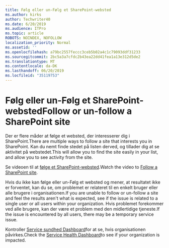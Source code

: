 ```yaml
---
title: Følg eller un-Følg et SharePoint-websted
ms.author: kirks
author: Techwriter40
ms.date: 6/20/2019
ms.audience: ITPro
ms.topic: article
ROBOTS: NOINDEX, NOFOLLOW
localization_priority: Normal
ms.assetid: ''
ms.openlocfilehash: a79bc2557feccc3ceb5b02a4c1c79093ddf31233
ms.sourcegitcommit: 2bc5a3a7cfdc2b43ea22dd41fea1a13e312d5de2
ms.translationtype: MT
ms.contentlocale: da-DK
ms.lasthandoff: 06/20/2019
ms.locfileid: "35119753"
---
```

# <a name="follow-or-un-follow-a-sharepoint-site"></a><span data-ttu-id="285dc-102">Følg eller un-Følg et SharePoint-websted</span><span class="sxs-lookup"><span data-stu-id="285dc-102">Follow or un-follow a SharePoint site</span></span>

<span data-ttu-id="285dc-103">Der er flere måder at følge et websted, der interesserer dig i SharePoint.</span><span class="sxs-lookup"><span data-stu-id="285dc-103">There are multiple ways to follow a site that interests you in SharePoint.</span></span> <span data-ttu-id="285dc-104">Kan du nemt finde stedet på listen derved, og tillader dig at se aktivitet på webstedet.</span><span class="sxs-lookup"><span data-stu-id="285dc-104">This will allow you to find the site easily in your list, and allow you to see activity from the site.</span></span> 

<span data-ttu-id="285dc-105">Se videoen til at [følge et SharePoint-websted](https://support.office.com/en-us/article/Video-Follow-a-SharePoint-site-33DB6FA5-9528-45D7-BCC7-F9C1FAAACAE0).</span><span class="sxs-lookup"><span data-stu-id="285dc-105">Watch the video to [Follow a SharePoint site](https://support.office.com/en-us/article/Video-Follow-a-SharePoint-site-33DB6FA5-9528-45D7-BCC7-F9C1FAAACAE0).</span></span> 

<span data-ttu-id="285dc-106">Hvis du ikke kan følge eller un-Følg et websted og mener, at resultatet ikke er forventet, kan du se, om problemet er relateret til en enkelt bruger eller alle brugere i organisationen.</span><span class="sxs-lookup"><span data-stu-id="285dc-106">If you are unable to follow or un-follow a site and feel the results aren't what is expected, see if the issue is related to a single user or all users within your organization.</span></span> <span data-ttu-id="285dc-107">Hvis problemet forekommer ved alle brugere, kan der være et problem med den midlertidige tjeneste.</span><span class="sxs-lookup"><span data-stu-id="285dc-107">If the issue is encountered by all users, there may be a temporary service issue.</span></span> 

<span data-ttu-id="285dc-108">Kontroller [Service sundhed Dashboard](https://admin.microsoft.com/AdminPortal/Home#/servicehealth)for at se, hvis organisationen påvirkes.</span><span class="sxs-lookup"><span data-stu-id="285dc-108">Check the [Service Health Dashboard](https://admin.microsoft.com/AdminPortal/Home#/servicehealth)to see if your organization is impacted.</span></span>
